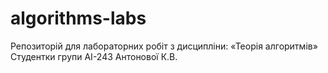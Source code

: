 # algorithms-labs
Репозиторій для лабораторних робіт з дисципліни: «Теорія алгоритмів» 
Студентки групи АІ-243 Антонової К.В. 
